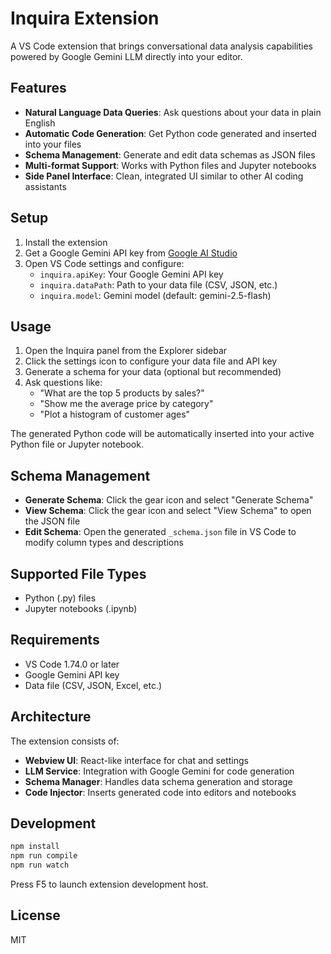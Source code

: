 # Inquira Extension

A VS Code extension that brings conversational data analysis capabilities powered by Google Gemini LLM directly into your editor.

## Features

- **Natural Language Data Queries**: Ask questions about your data in plain English
- **Automatic Code Generation**: Get Python code generated and inserted into your files
- **Schema Management**: Generate and edit data schemas as JSON files
- **Multi-format Support**: Works with Python files and Jupyter notebooks
- **Side Panel Interface**: Clean, integrated UI similar to other AI coding assistants

## Setup

1. Install the extension
2. Get a Google Gemini API key from [Google AI Studio](https://makersuite.google.com/app/apikey)
3. Open VS Code settings and configure:
   - `inquira.apiKey`: Your Google Gemini API key
   - `inquira.dataPath`: Path to your data file (CSV, JSON, etc.)
   - `inquira.model`: Gemini model (default: gemini-2.5-flash)

## Usage

1. Open the Inquira panel from the Explorer sidebar
2. Click the settings icon to configure your data file and API key
3. Generate a schema for your data (optional but recommended)
4. Ask questions like:
   - "What are the top 5 products by sales?"
   - "Show me the average price by category"
   - "Plot a histogram of customer ages"

The generated Python code will be automatically inserted into your active Python file or Jupyter notebook.

## Schema Management

- **Generate Schema**: Click the gear icon and select "Generate Schema"
- **View Schema**: Click the gear icon and select "View Schema" to open the JSON file
- **Edit Schema**: Open the generated `_schema.json` file in VS Code to modify column types and descriptions

## Supported File Types

- Python (.py) files
- Jupyter notebooks (.ipynb)

## Requirements

- VS Code 1.74.0 or later
- Google Gemini API key
- Data file (CSV, JSON, Excel, etc.)

## Architecture

The extension consists of:

- **Webview UI**: React-like interface for chat and settings
- **LLM Service**: Integration with Google Gemini for code generation
- **Schema Manager**: Handles data schema generation and storage
- **Code Injector**: Inserts generated code into editors and notebooks

## Development

```bash
npm install
npm run compile
npm run watch
```

Press F5 to launch extension development host.

## License

MIT
